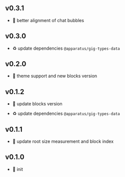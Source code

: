 ## v0.3.1

* 🐞 better alignment of chat bubbles

## v0.3.0

* ♻️ update dependencies `@apparatus/gig-types-data`

## v0.2.0

* 🌱 theme support and new blocks version

## v0.1.2

* 🐞 update blocks version

* ♻️ update dependencies `@apparatus/gig-types-data`

## v0.1.1

* 🐞 update root size measurement and block index

## v0.1.0

* 🐣 init
